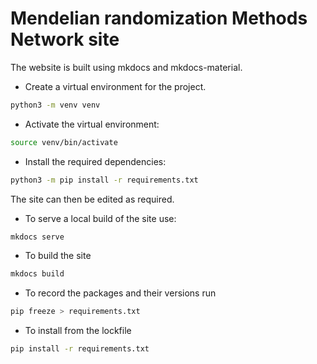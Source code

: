 # Mendelian randomization Methods Network site

The website is built using mkdocs and mkdocs-material.

* Create a virtual environment for the project.

```bash
python3 -m venv venv
```

* Activate the virtual environment:

```bash
source venv/bin/activate
```

* Install the required dependencies:

```bash
python3 -m pip install -r requirements.txt
```

The site can then be edited as required.

* To serve a local build of the site use:

```bash
mkdocs serve
```

* To build the site

```bash
mkdocs build
```

* To record the packages and their versions run

```bash
pip freeze > requirements.txt
```

* To install from the lockfile

```bash
pip install -r requirements.txt
```
